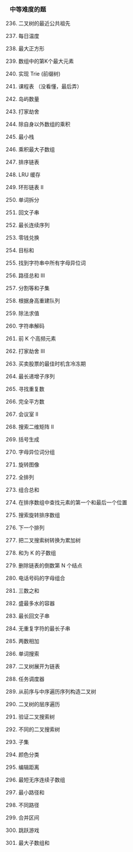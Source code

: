 ### 中等难度的题 


236. 二叉树的最近公共祖先

739. 每日温度

221. 最大正方形

215. 数组中的第K个最大元素

208. 实现 Trie (前缀树)

207. 课程表 （没看懂，最后弄）

200. 岛屿数量

198. 打家劫舍

238. 除自身以外数组的乘积

155. 最小栈

152. 乘积最大子数组

148. 排序链表 

146. LRU 缓存

142. 环形链表 II

139. 单词拆分

647. 回文子串

128. 最长连续序列

322. 零钱兑换

494. 目标和

438. 找到字符串中所有字母异位词

437. 路径总和 III

416. 分割等和子集

406. 根据身高重建队列

399. 除法求值

394. 字符串解码

347. 前 K 个高频元素

337. 打家劫舍 III

309. 买卖股票的最佳时机含冷冻期

300. 最长递增子序列

287. 寻找重复数

279. 完全平方数

253. 会议室 II

240. 搜索二维矩阵 II

22. 括号生成

49. 字母异位词分组

48. 旋转图像

46. 全排列

39. 组合总和

34. 在排序数组中查找元素的第一个和最后一个位置

33. 搜索旋转排序数组

31. 下一个排列

538. 把二叉搜索树转换为累加树

560. 和为 K 的子数组

19. 删除链表的倒数第 N 个结点

17. 电话号码的字母组合

15. 三数之和

11. 盛最多水的容器

5. 最长回文子串

3. 无重复字符的最长子串

2. 两数相加

79. 单词搜索

114. 二叉树展开为链表

621. 任务调度器

105. 从前序与中序遍历序列构造二叉树

102. 二叉树的层序遍历

98. 验证二叉搜索树

96. 不同的二叉搜索树

78. 子集

75. 颜色分类

72. 编辑距离

581. 最短无序连续子数组

64. 最小路径和

62. 不同路径

56. 合并区间

55. 跳跃游戏

53. 最大子数组和